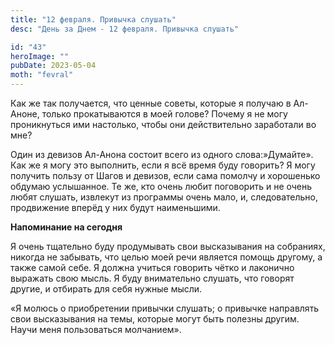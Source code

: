 ```yaml
---
title: "12 февраля. Привычка слушать"
desc: "День за Днем - 12 февраля. Привычка слушать"

id: "43"
heroImage: ""
pubDate: 2023-05-04
moth: "fevral"
---
```


Как же так получается, что ценные советы, которые я получаю в Ал-Аноне, только
прокатываются в моей голове? Почему я не могу проникнуться ими настолько,
чтобы они действительно заработали во мне?

Один из девизов Ал-Анона состоит всего из одного слова:»Думайте». Как же я
могу это выполнить, если я всё время буду говорить? Я могу получить пользу от
Шагов и девизов, если сама помолчу и хорошенько обдумаю услышанное. Те же, кто
очень любит поговорить и не очень любят слушать, извлекут из программы очень
мало, и, следовательно, продвижение вперёд у них будут наименьшими.

**Напоминание на сегодня**

Я очень тщательно буду продумывать свои высказывания на собраниях, никогда не
забывать, что целью моей речи является помощь другому, а также самой себе. Я
должна учиться говорить чётко и лаконично выражать свою мысль. Я буду
внимательно слушать, что говорят другие, и отбирать для себя нужные мысли.

«Я молюсь о приобретении привычки слушать; о привычке направлять свои
высказывания на темы, которые могут быть полезны другим. Научи меня
пользоваться молчанием».

